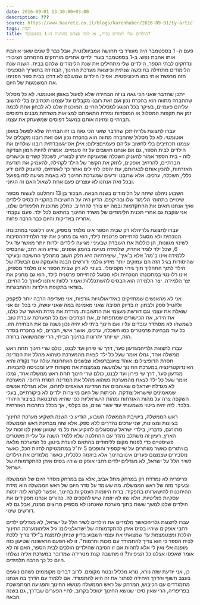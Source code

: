 ```yaml
---
date: 2016-09-01 13:30:00+03:00
description: ???
source: https://www.haaretz.co.il/blogs/karenhaber/2016-09-01/ty-article/0000017f-f8be-d887-a7ff-f8fe96df0000
tags: דעות
title: הילדים שלי לומדים בבית, אז למה פצחנו בחגיגות ה-1 בספטמבר?
---
```


פעם ה- 1 בספטמבר היה מעורר בי תחושה אמביוולנטית, אבל כבר 9 שנים שאני אוהבת אותו אהבת נפש. ב-1 בספטמבר בעוד ילדים אחרים מורחקים מהמרחב הציבורי ונדחקים לבתי הספר, הילדים שלי מתחילים את שנת הלימודים שלהם בבית. השנה שנת הלימודים מתחילה בחופשה שנתית וכיוצאת מערכת החינוך, הבחירה בתאריך הספציפי הזה מרגשת אותי כמו תיכוניסטית. אפילו הילדים שמעולם לא דרכו בבית ספר הפנימו את המשמעות של היום.

ייתכן שהדבר שאני הכי גאה בו זה הבחירה שלא לפעול באופן אוטומטי. לא כל מסלול שהחברה מתווה הוא בהכרח נכון ועם זאת רובנו מקבלים על עצמנו תכתיבים בלי לחשוב עליהם פעמיים, בעיקר בכל הנוגע למסלול החיים. המוכנות שלנו לא לבחון אחת לכמה זמן את תקפות המסלול או המוסדות ומידת התאמתם למציאות משרתת מבנים ודפוסים חברתיים ומזינה אותם במעגל דפוסים שמשעתק את עצמו.

 עברו לתצוגת גלריהיתכן שהדבר שאני הכי גאה בו זה הבחירה שלא לפעול באופן אוטומטי. לא כל מסלול שהחברה מתווה הוא בהכרח נכון ועם זאת רובנו מקבלים על עצמנו תכתיבים בלי לחשוב עליהם פעמייםצילום: אילן אסייגעובדתית רובנו שולחים את הילדים לבית הספר, גם אם אנחנו חושבים על זה פעמיים. אמורה להיות המון הצדקה לזה - בית הספר אמור להעניק השכלה שמעניקה יתרון לבוגריו, לשכלל קשרים וכישורים חברתיים, להרחיב אופקים, לחזק את הקשר של הילד לקהילה, להעמיק את תודעת האזרחות, להכין אותם לבגרותם, עת יהפכו לחיילים ואחר כך לאזרחים, להעניק להם ידע כללי, השכלה, ערכים. אלא שרובנו יודעים שמערכת החינוך לא באמת מגיעה לזה בפועל ובכל זאת אנחנו לא עוצרים פעם אחת לשאול האם זה הגיוני.

השבוע ניהלנו שיחה על הלימודים בשנה הבאה. הבכור בן 13 והחלטנו לעשות מספר שינויים בתחומי הלימוד שלו ובהיקפם. הדיון היה על החשיבות בהקניית בסיס לילדים ואיך אנחנו רואים את ההתקדמות ובמה יש צורך להרחיב. כחלק מתוכנית הלימודים שלנו, אני עוקבת גם אחרי תכנית הלימודים של משרד החינוך בהתאם לכל ילד. פעם עקבתי אחריה באדיקות והיום כבר הרבה פחות.

 עברו לתצוגת גלריהלא רק שבית הספר אינו מלמד מספיק, אינו רלוונטי במתכונתו הנוכחית ולא מסוגל להתייחס פרטנית לילד, הוא גם מחניק את יצר הלמידההסיבות לשינוי מגוונות, הן כוללות את העובדה שבעיניי מגיעה לילדים ילדות יותר מאשר עד גיל 6, שכל ילד לומד אחרת, שלמידה מגיעה בהמון אופנים, שידע הוא רחב, שהבסיס ללמידה אינו ב'מה' אלא ב'איך', שיצירתיות היא חלק חשוב מתהליך החשיבה ובעיקר שהיסודות בגיל הזה הם עמוקים יותר מידע גולמי ודורשים הבנה והעמקה וגם הבשלה של הילד לתוך התהליך תוך גירוי מקסימלי. בעיניי לא רק שבית הספר אינו מלמד מספיק, אינו רלוונטי במתכונתו הנוכחית ולא מסוגל להתייחס פרטנית לילד, הוא גם מחניק את יצר הלמידה. יצר הלמידה הוא הבסיס להשתכללות ואמור ללוות אותנו לאורך כל החיים, בוודאי בתקופת הילדות וההתבגרות. 

אני לא מהאנשים שמחזיקים באידיאולוגיות גורפות, אני מעדיפה הרבה יותר לפקפק ולהטיל ספק ולבחון. זו בדיוק הסיבה שאני מאמינה במה שאני עושה, כי בכל יום אני שואלת את עצמי וגם דורשת מעצמי את התשובות. מודדת את מידת האושר של כולנו, את הידע, את הכישורים שמתפתחים, את הצרכים ואם כל המערכת עובדת טוב. כשמשהו לא מסתדר עובדים עליו ואם חינוך ביתי לא יהיה נכון נשנה גם את הבחירה הזו. כל עוד מבחינת פרמטרים כמו השכלה, ערכים, אושר אישי, חברים, לא בהכרח בסדר הזה, יש יותר יתרונות בחינוך הביתי, הרי שהמשוואה ברורה.

 עברו לתצוגת גלריהמגדעון סער, דרך שי פירון ועד לבנט, כולם שרי חינוך תחת ראש ממשלה אחד, גמלו אומר שעל כל ילד לצאת מהמערכת כשהוא מהלל את המדינה חסרת הדופיצילום: אוהד צויגנברגאלא שבשנים האחרונות עולה עוד נקודה והיא האינדוקטרינציה במערכת החינוך שלמעשה מצמצמת את מקורות ידע ומכניסה לתבניות. מגדעון סער, דרך שי פירון ועד לבנט, כולם שרי חינוך תחת ראש ממשלה אחד, גמלו אומר שעל כל ילד לצאת מהמערכת כשהוא מהלל את המדינה חסרת הדופי. המערכת לא מגדלת ישראלים שאוהבים את המדינה ושואפים לתרום, אלא מגדלת אנשים שמאמינים שישראל צודקת. הכיתות של היום מייצרות ילדים לא ביקורתיים, בעלי השקפה צרה על מהות האזרחות ומהות הישראליות כפי שהיא מתבטאת בציבור היהודי בלבד. לזה יהיה ביטוי משמעותי עוד עשר שנים, גם בקלפי, אך בכלל בתרבות האזרחית.

ראש הממשלה, בישיבת הממשלה השבוע, הודיע כי השנה תשקיע מערכת החינוך בציונות ומצוינות, שני ערכים נהדרים ללא ספק. אלא שזה מבחינת ראש הממשלה מתורגם, כדבריו, בילדי ישראל שמסוגלים להוקיע את כל מי שטוען שאין לנו זכות על הארץ. רעיון זה משתלב נהדר עם ההחלטה שלא ללמד השנה על עליית משטרים פשיסטיים כדי לפנות מקום ללימודים בהתאם לוועדת ביטון. כל המערכת מלאה בוויתורים כאשר מוותרים על שייקספיר והופכים 5 יח"ל במתמטיקה לחזות הכל, כאשר מסבירים שצמצום פערים אינו בחינוך אלא ביוזמה כלכלית, כאשר מלמדים את הילדים לשיר הלל על ישראל, לא מגדלים ילדים רחבי אופקים שיהיו בסיס איתן להתקדמותה של ישראל.

פריפריה לא נמדדת רק במרחק מתל אביב, אלא גם במרחק מסדר היום של הממשלה ובעיקר מזה של ראש הממשלה. מה שעומד על סדר היום של ראש הממשלה הוא מידת ההיתכנות להישארותו בתפקיד. ברוח היוזמות העסקיות בחינוך, אפשר לקרוא לזה יזמות עסקיות פוליטיות. אלא שזו לא יוזמה שיש להסכים לה. כהורים אנחנו מפקידים את הילדים שלנו למשך שעות בתוך מערכת שאנחנו לא מספיק מרוצים ממנה, אבל גם לא דורשים שינוי.

 עברו לתצוגת גלריהכאשר מלמדים את הילדים לשיר הלל על ישראל, לא מגדלים ילדים רחבי אופקים שיהיו בסיס איתן להתקדמותה של ישראלצילום: גיל אליהומערכת החינוך הולכת ומצטמצמת עד שמצאתי את עצמי השבוע בדיון שניתן לתמצת ב"ילד צריך ללכת לבית הספר כי הוא צריך להתמודד עם מכות וחרמות". זו לא הפעם הראשונה שטיעון כזה מופנה אלי ואין לי אלא לתהות אם זו הסיבה שהילדים הולכים לבית הספר, האם זה לא אומר שאפסו אצלנו כל הציפיות? זו מחשבה קצת מטרידה שמדובר במערכת אליה נשלחו היום כל כך הרבה תלמידים.

כן, אני יודעת שזה נורא, נורא מכליל ובטח מקומם. לרוב דברים מקוממים כשהם נוגעים בעצב חשוף והדרך היחידה לפתור את זה היא להתמודד. אם ללמוד עם הדרך בה אנחנו מתמודדים עם הכיבוש, המרחק של ראש הממשלה מנושא החינוך והפגיעה המתמשכת בפריפריה, הרי שאין סיכוי שנושא החינוך יטופל בקרוב. לחיי הפערים שבדרך, גם בשנה הבאה.